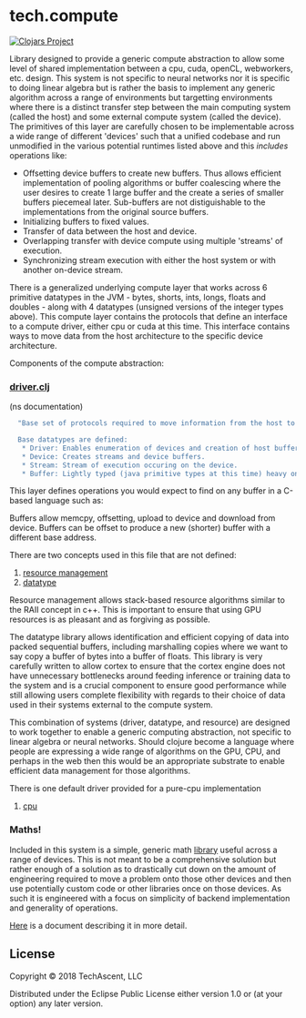 # tech.compute


[![Clojars Project](https://clojars.org/techascent/tech.compute/latest-version.svg)](https://clojars.org/techascent/tech.compute)


Library designed to provide a generic compute abstraction to allow
some level of shared implementation between a cpu, cuda, openCL,
webworkers, etc. design.  This system is not specific to neural networks
nor it is specific to doing linear algebra but is rather the basis
to implement any generic algorithm across a range of environments but
targetting environments where there is a distinct transfer step between
the main computing system (called the host) and some external compute
system (called the device).  The primitives of this layer are carefully
chosen to be implementable across a wide range of different 'devices' such
that a unified codebase and run unmodified in the various potential runtimes
listed above and this *includes* operations like:

* Offsetting device buffers to create new buffers.  Thus allows efficient implementation
of pooling algorithms or buffer coalescing where the user desires to create 1 large
buffer and the create a series of smaller buffers piecemeal later.  Sub-buffers are not
distiguishable to the implementations from the original source buffers.
* Initializing buffers to fixed values.
* Transfer of data between the host and device.
* Overlapping transfer with device compute using multiple 'streams' of execution.
* Synchronizing stream execution with either the host system or with another on-device
  stream.


There is a generalized underlying compute layer that works across 6 primitive datatypes
in the JVM - bytes, shorts, ints, longs, floats and doubles - along with 4 datatypes
(unsigned versions of the integer types above). This compute layer contains the
protocols that define an interface to a compute driver, either cpu or cuda at this
time. This interface contains ways to move data from the host architecture to the
specific device architecture.


Components of the compute abstraction:

### [driver.clj](src/tech/compute/driver.clj)

(ns documentation)
```clojure
  "Base set of protocols required to move information from the host to the device as well as enable some form of computation on a given device.  There is a cpu implementation provided for reference.

  Base datatypes are defined:
   * Driver: Enables enumeration of devices and creation of host buffers.
   * Device: Creates streams and device buffers.
   * Stream: Stream of execution occuring on the device.
   * Buffer: Lightly typed (java primitive types at this time) heavy on-device buffer.
```


This layer defines operations you would expect to find on any buffer in a C-based
language such as:

Buffers allow memcpy, offsetting, upload to device and download from device.
Buffers can be offset to produce a new (shorter) buffer with a different base address.


There are two concepts used in this file that are not defined:

1. [resource management](https://github.com/tech-ascent/tech.resource)
2. [datatype](https://github.com/techascent/tech.datatype)

Resource management allows stack-based resource algorithms similar to the RAII concept
in c++.  This is important to ensure that using GPU resources is as pleasant and as
forgiving as possible.


The datatype library allows identification and efficient copying of data into packed
sequential buffers, including marshalling copies where we want to say copy a buffer of
bytes into a buffer of floats.  This library is very carefully written to allow cortex
to ensure that the cortex engine does not have unnecessary bottlenecks around feeding
inference or training data to the system and is a crucial component to ensure good
performance while still allowing users complete flexibility with regards to their choice
of data used in their systems external to the compute system.


This combination of systems (driver, datatype, and resource) are designed to work
together to enable a generic computing abstraction, not specific to linear algebra or
neural networks.  Should clojure become a language where people are expressing a wide
range of algorithms on the GPU, CPU, and perhaps in the web then this would be an
appropriate substrate to enable efficient data management for those algorithms.


There is one default driver provided for a pure-cpu implementation

1. [cpu](src/tech/compute/cpu/driver.clj)

### Maths!


Included in this system is a simple, generic math [library](src/tech/compute/tensor.clj)
useful across a range of devices.  This is not meant to be a comprehensive solution but
rather enough of a solution as to drastically cut down on the amount of engineering
required to move a problem onto those other devices and then use potentially custom code
or other libraries once on those devices.  As such it is engineered with a focus on
simplicity of backend implementation and generality of operations.


[Here](docs/tensor.md) is a document describing it in more detail.


## License

Copyright © 2018 TechAscent, LLC

Distributed under the Eclipse Public License either version 1.0 or (at
your option) any later version.
